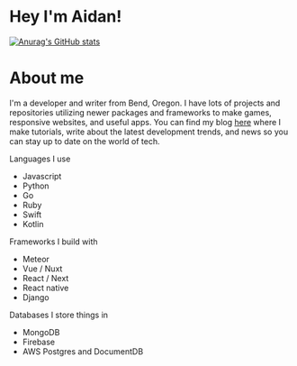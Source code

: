 # Hey I'm Aidan!
[![Anurag's GitHub stats](https://github-readme-stats.vercel.app/api?username=AidanHibbard)](https://github.com/anuraghazra/github-readme-stats)<br />
# About me
I'm a developer and writer from Bend, Oregon. I have lots of projects and repositories utilizing newer packages and frameworks to make games, responsive websites, and useful apps. You can find my blog [here](snowless.herokuapp.com/) where I make tutorials, write about the latest development trends, and news so you can stay up to date on the world of tech. 

Languages I use

 - Javascript
 - Python
 - Go
 - Ruby
 - Swift
 - Kotlin

Frameworks I build with

 - Meteor
 - Vue / Nuxt
 - React / Next
 - React native
 - Django
 
 Databases I store things in
 
 - MongoDB
 - Firebase
 - AWS Postgres and DocumentDB
 

